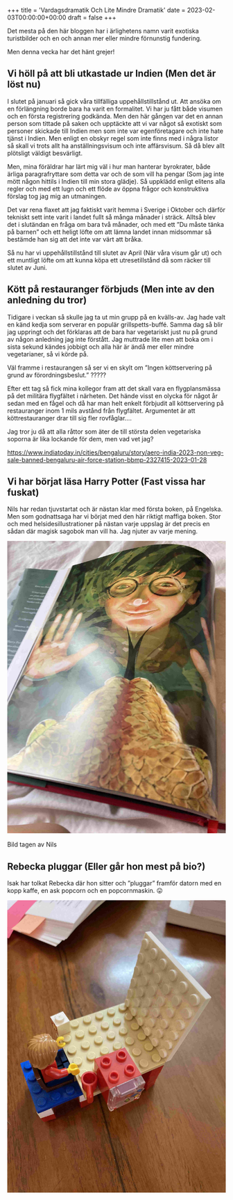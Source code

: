+++
title = 'Vardagsdramatik Och Lite Mindre Dramatik'
date = 2023-02-03T00:00:00+00:00
draft = false
+++



 Det mesta på den här bloggen har i ärlighetens namn varit exotiska turistbilder och en och annan mer eller mindre förnunstig fundering.
 



 Men denna vecka har det hänt grejer!
 


## Vi höll på att bli utkastade ur Indien (Men det är löst nu)



 I slutet på januari så gick våra tillfälliga uppehållstillstånd ut. Att ansöka om en förlängning borde bara ha varit en formalitet. Vi har ju fått både visumen och en första registrering godkända. Men den här gången var det en annan person som tittade på saken och upptäckte att vi var något så exotiskt som personer skickade till Indien men som inte var egenföretagare och inte hate tjänst i Indien. Men enligt en obskyr regel som inte finns med i några listor så skall vi trots allt ha anställningsvisum och inte affärsvisum. Så då blev allt plötsligt väldigt besvärligt.
 



 Men, mina föräldrar har lärt mig väl i hur man hanterar byrokrater, både ärliga paragrafryttare som detta var och de som vill ha pengar (Som jag inte mött någon hittils i Indien till min stora glädje). Så uppklädd enligt elitens alla regler och med ett lugn och ett flöde av öppna frågor och konstruktiva förslag tog jag mig an utmaningen.
 



 Det var rena flaxet att jag faktiskt varit hemma i Sverige i Oktober och därför tekniskt sett inte varit i landet fullt så många månader i sträck. Alltså blev det i slutändan en fråga om bara två månader, och med ett ”Du måste tänka på barnen” och ett heligt löfte om att lämna landet innan midsommar så bestämde han sig att det inte var värt att bråka.
 



 Så nu har vi uppehållstillstånd till slutet av April (När våra visum går ut) och ett muntligt löfte om att kunna köpa ett utresetillstånd då som räcker till slutet av Juni.
 


## Kött på restauranger förbjuds (Men inte av den anledning du tror)



 Tidigare i veckan så skulle jag ta ut min grupp på en kvälls-av. Jag hade valt en känd kedja som serverar en populär grillspetts-buffé. Samma dag så blir jag uppringt och det förklaras att de bara har vegetariskt just nu på grund av någon anledning jag inte förstått. Jag muttrade lite men att boka om i sista sekund kändes jobbigt och alla här är ändå mer eller mindre vegetarianer, så vi körde på.
 



 Väl framme i restaurangen så ser vi en skylt om ”Ingen köttservering på grund av förordningsbeslut.” ?????
 



 Efter ett tag så fick mina kollegor fram att det skall vara en flygplansmässa på det militära flygfältet i närheten. Det hände visst en olycka för något år sedan med en fågel och då har man helt enkelt förbjudit all köttservering på restauranger inom 1 mils avstånd från flygfältet. Argumentet är att köttrestauranger drar till sig fler rovfåglar….
 



 Jag tror ju då att alla råttor som äter de till största delen vegetariska soporna är lika lockande för dem, men vad vet jag?
 



<https://www.indiatoday.in/cities/bengaluru/story/aero-india-2023-non-veg-sale-banned-bengaluru-air-force-station-bbmp-2327415-2023-01-28>



## Vi har börjat läsa Harry Potter (Fast vissa har fuskat)



 Nils har redan tjuvstartat och är nästan klar med första boken, på Engelska. Men som godnattsaga har vi börjat med den här riktigt maffiga boken. Stor och med helsidesillustrationer på nästan varje uppslag är det precis en sådan där magisk sagobok man vill ha. Jag njuter av varje mening.
 



![](IMG_3900.jpeg)



 Bild tagen av Nils
 



## Rebecka pluggar (Eller går hon mest på bio?)



 Isak har tolkat Rebecka där hon sitter och ”pluggar” framför datorn med en kopp kaffe, en ask popcorn och en popcornmaskin. 😛
 



![](IMG_3901.jpeg)






